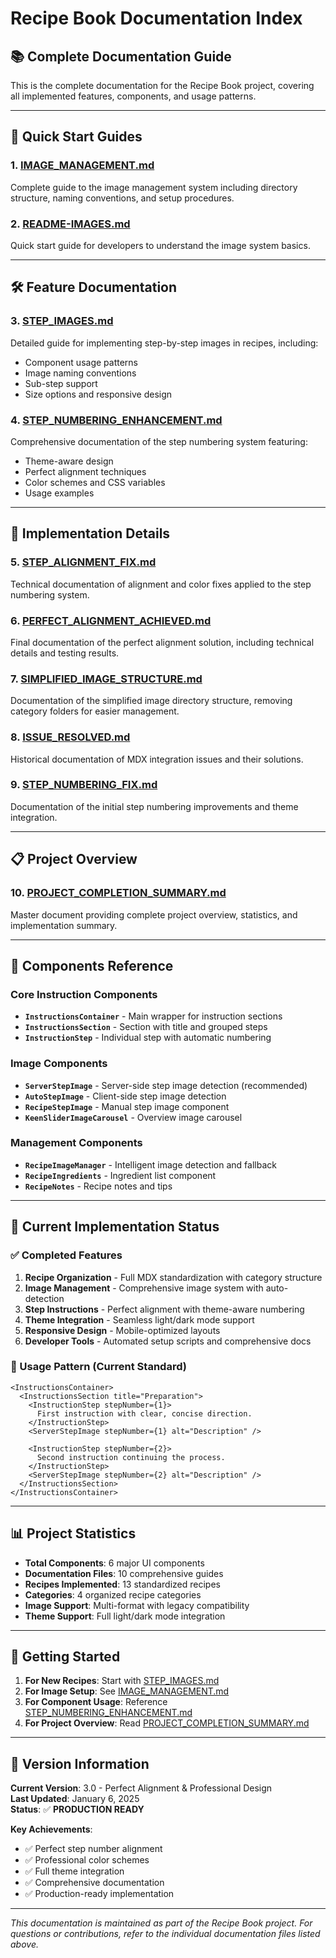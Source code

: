 # Recipe Book Documentation Index

## 📚 Complete Documentation Guide

This is the complete documentation for the Recipe Book project, covering all implemented features, components, and usage patterns.

---

## 🎯 Quick Start Guides

### 1. **[IMAGE_MANAGEMENT.md](./IMAGE_MANAGEMENT.md)**
Complete guide to the image management system including directory structure, naming conventions, and setup procedures.

### 2. **[README-IMAGES.md](./README-IMAGES.md)**
Quick start guide for developers to understand the image system basics.

---

## 🛠️ Feature Documentation

### 3. **[STEP_IMAGES.md](./STEP_IMAGES.md)**
Detailed guide for implementing step-by-step images in recipes, including:
- Component usage patterns
- Image naming conventions
- Sub-step support
- Size options and responsive design

### 4. **[STEP_NUMBERING_ENHANCEMENT.md](./STEP_NUMBERING_ENHANCEMENT.md)**
Comprehensive documentation of the step numbering system featuring:
- Theme-aware design
- Perfect alignment techniques
- Color schemes and CSS variables
- Usage examples

---

## 🔧 Implementation Details

### 5. **[STEP_ALIGNMENT_FIX.md](./STEP_ALIGNMENT_FIX.md)**
Technical documentation of alignment and color fixes applied to the step numbering system.

### 6. **[PERFECT_ALIGNMENT_ACHIEVED.md](./PERFECT_ALIGNMENT_ACHIEVED.md)**
Final documentation of the perfect alignment solution, including technical details and testing results.

### 7. **[SIMPLIFIED_IMAGE_STRUCTURE.md](./SIMPLIFIED_IMAGE_STRUCTURE.md)**
Documentation of the simplified image directory structure, removing category folders for easier management.

### 8. **[ISSUE_RESOLVED.md](./ISSUE_RESOLVED.md)**
Historical documentation of MDX integration issues and their solutions.

### 9. **[STEP_NUMBERING_FIX.md](./STEP_NUMBERING_FIX.md)**
Documentation of the initial step numbering improvements and theme integration.

---

## 📋 Project Overview

### 10. **[PROJECT_COMPLETION_SUMMARY.md](./PROJECT_COMPLETION_SUMMARY.md)**
Master document providing complete project overview, statistics, and implementation summary.

---

## 🎨 Components Reference

### Core Instruction Components
- **`InstructionsContainer`** - Main wrapper for instruction sections
- **`InstructionsSection`** - Section with title and grouped steps
- **`InstructionStep`** - Individual step with automatic numbering

### Image Components
- **`ServerStepImage`** - Server-side step image detection (recommended)
- **`AutoStepImage`** - Client-side step image detection
- **`RecipeStepImage`** - Manual step image component
- **`KeenSliderImageCarousel`** - Overview image carousel

### Management Components
- **`RecipeImageManager`** - Intelligent image detection and fallback
- **`RecipeIngredients`** - Ingredient list component
- **`RecipeNotes`** - Recipe notes and tips

---

## 🎯 Current Implementation Status

### ✅ Completed Features
1. **Recipe Organization** - Full MDX standardization with category structure
2. **Image Management** - Comprehensive image system with auto-detection
3. **Step Instructions** - Perfect alignment with theme-aware numbering
4. **Theme Integration** - Seamless light/dark mode support
5. **Responsive Design** - Mobile-optimized layouts
6. **Developer Tools** - Automated setup scripts and comprehensive docs

### 🔄 Usage Pattern (Current Standard)
```tsx
<InstructionsContainer>
  <InstructionsSection title="Preparation">
    <InstructionStep stepNumber={1}>
      First instruction with clear, concise direction.
    </InstructionStep>
    <ServerStepImage stepNumber={1} alt="Description" />
    
    <InstructionStep stepNumber={2}>
      Second instruction continuing the process.
    </InstructionStep>
    <ServerStepImage stepNumber={2} alt="Description" />
  </InstructionsSection>
</InstructionsContainer>
```

---

## 📊 Project Statistics

- **Total Components**: 6 major UI components
- **Documentation Files**: 10 comprehensive guides  
- **Recipes Implemented**: 13 standardized recipes
- **Categories**: 4 organized recipe categories
- **Image Support**: Multi-format with legacy compatibility
- **Theme Support**: Full light/dark mode integration

---

## 🚀 Getting Started

1. **For New Recipes**: Start with [STEP_IMAGES.md](./STEP_IMAGES.md)
2. **For Image Setup**: See [IMAGE_MANAGEMENT.md](./IMAGE_MANAGEMENT.md)
3. **For Component Usage**: Reference [STEP_NUMBERING_ENHANCEMENT.md](./STEP_NUMBERING_ENHANCEMENT.md)
4. **For Project Overview**: Read [PROJECT_COMPLETION_SUMMARY.md](./PROJECT_COMPLETION_SUMMARY.md)

---

## 🎉 Version Information

**Current Version**: 3.0 - Perfect Alignment & Professional Design  
**Last Updated**: January 6, 2025  
**Status**: ✅ **PRODUCTION READY**

**Key Achievements**:
- ✅ Perfect step number alignment
- ✅ Professional color schemes
- ✅ Full theme integration
- ✅ Comprehensive documentation
- ✅ Production-ready implementation

---

*This documentation is maintained as part of the Recipe Book project. For questions or contributions, refer to the individual documentation files listed above.*
